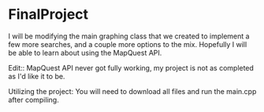 # FinalProject
I will be modifying the main graphing class that we created to implement a few more searches, and a couple more options to the mix. Hopefully I will be able to learn about using the MapQuest API.

Edit:: MapQuest API never got fully working, my project is not as completed as I'd like it to be.

Utilizing the project:
You will need to download all files and run the main.cpp after compiling.
